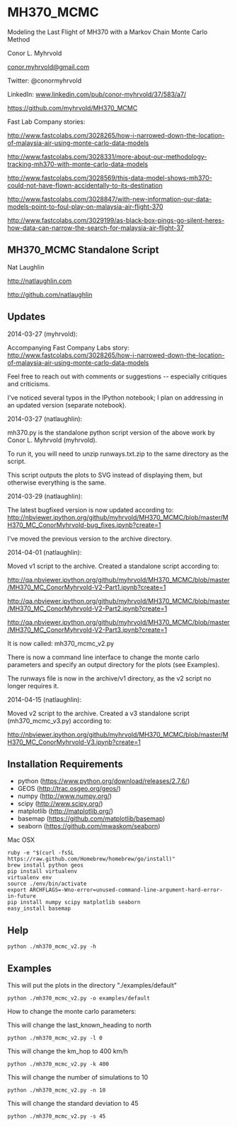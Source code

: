 MH370_MCMC
==========

Modeling the Last Flight of MH370 with a Markov Chain Monte Carlo Method

Conor L. Myhrvold

conor.myhrvold@gmail.com

Twitter: @conormyhrvold

LinkedIn: www.linkedin.com/pub/conor-myhrvold/37/583/a7/

https://github.com/myhrvold/MH370_MCMC

Fast Lab Company stories:

http://www.fastcolabs.com/3028265/how-i-narrowed-down-the-location-of-malaysia-air-using-monte-carlo-data-models

http://www.fastcolabs.com/3028331/more-about-our-methodology-tracking-mh370-with-monte-carlo-data-models

http://www.fastcolabs.com/3028569/this-data-model-shows-mh370-could-not-have-flown-accidentally-to-its-destination

http://www.fastcolabs.com/3028847/with-new-information-our-data-models-point-to-foul-play-on-malaysia-air-flight-370

http://www.fastcolabs.com/3029199/as-black-box-pings-go-silent-heres-how-data-can-narrow-the-search-for-malaysia-air-flight-37

MH370_MCMC Standalone Script
----------------

Nat Laughlin

http://natlaughlin.com

http://github.com/natlaughlin

Updates
----------------

2014-03-27 (myhrvold):

Accompanying Fast Company Labs story: http://www.fastcolabs.com/3028265/how-i-narrowed-down-the-location-of-malaysia-air-using-monte-carlo-data-models

Feel free to reach out with comments or suggestions -- especially critiques and criticisms.

I've noticed several typos in the IPython notebook; I plan on addressing in an updated version (separate notebook).

2014-03-27 (natlaughlin):

mh370.py is the standalone python script version of the above work by Conor L. Myhrvold (myhrvold).  

To run it, you will need to unzip runways.txt.zip to the same directory as the script.

This script outputs the plots to SVG instead of displaying them, but otherwise everything is the same.

2014-03-29 (natlaughlin):

The latest bugfixed version is now updated according to:
http://nbviewer.ipython.org/github/myhrvold/MH370_MCMC/blob/master/MH370_MC_ConorMyhrvold-bug_fixes.ipynb?create=1

I've moved the previous version to the archive directory.

2014-04-01 (natlaughlin):

Moved v1 script to the archive.  Created a standalone script according to:

http://qa.nbviewer.ipython.org/github/myhrvold/MH370_MCMC/blob/master/MH370_MC_ConorMyhrvold-V2-Part1.ipynb?create=1

http://qa.nbviewer.ipython.org/github/myhrvold/MH370_MCMC/blob/master/MH370_MC_ConorMyhrvold-V2-Part2.ipynb?create=1

http://qa.nbviewer.ipython.org/github/myhrvold/MH370_MCMC/blob/master/MH370_MC_ConorMyhrvold-V2-Part3.ipynb?create=1

It is now called:
mh370_mcmc_v2.py

There is now a command line interface to change the monte carlo parameters and specify an output directory for the plots (see Examples).  

The runways file is now in the archive/v1 directory, as the v2 script no longer requires it.

2014-04-15 (natlaughlin):

Moved v2 script to the archive.  Created a v3 standalone script (mh370_mcmc_v3.py) according to:

http://nbviewer.ipython.org/github/myhrvold/MH370_MCMC/blob/master/MH370_MC_ConorMyhrvold-V3.ipynb?create=1


Installation Requirements
----------------

- python (https://www.python.org/download/releases/2.7.6/)
- GEOS (http://trac.osgeo.org/geos/)
- numpy (http://www.numpy.org/)
- scipy (http://www.scipy.org/)
- matplotlib (http://matplotlib.org/)
- basemap (https://github.com/matplotlib/basemap)
- seaborn (https://github.com/mwaskom/seaborn)

Mac OSX
```
ruby -e "$(curl -fsSL https://raw.github.com/Homebrew/homebrew/go/install)"
brew install python geos
pip install virtualenv
virtualenv env
source ./env/bin/activate
export ARCHFLAGS=-Wno-error=unused-command-line-argument-hard-error-in-future
pip install numpy scipy matplotlib seaborn
easy_install basemap
```
	
Help
----------------
```
python ./mh370_mcmc_v2.py -h
```	
	
Examples
----------------
This will put the plots in the directory "./examples/default"
```
python ./mh370_mcmc_v2.py -o examples/default
```

How to change the monte carlo parameters:

This will change the last_known_heading to north
```
python ./mh370_mcmc_v2.py -l 0
```

This will change the km_hop to 400 km/h
```
python ./mh370_mcmc_v2.py -k 400
```

This will change the number of simulations to 10
```
python ./mh370_mcmc_v2.py -n 10
```

This will change the standard deviation to 45
```
python ./mh370_mcmc_v2.py -s 45
```
